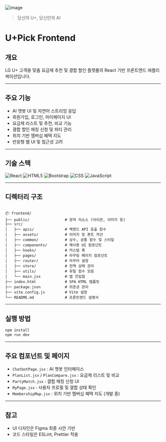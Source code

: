 ![image](https://github.com/user-attachments/assets/36e40504-633a-47c9-a790-07bd92c9e027)

>당신의 U+, 당신만의 AI

# U+Pick Frontend

## 개요

LG U+ 고객용 맞춤 요금제 추천 및 결합 할인 플랫폼의 React 기반 프론트엔드 애플리케이션입니다.  

---

## 주요 기능

- AI 챗봇 UI 및 자연어 스트리밍 응답
- 회원가입, 로그인, 마이페이지 UI
- 요금제 리스트 및 추천, 비교 기능
- 결합 할인 매칭 신청 및 파티 관리
- 위치 기반 멤버십 혜택 지도
- 반응형 웹 UI 및 접근성 고려

---

## 기술 스택
![React](https://img.shields.io/badge/React-61DAFB?style=flat&logo=react&logoColor=white) ![HTML5](https://img.shields.io/badge/HTML5-E34F26?style=flat&logo=html5&logoColor=white) ![Bootstrap](https://img.shields.io/badge/Bootstrap-7952B3?style=flat&logo=bootstrap&logoColor=white) ![CSS](https://img.shields.io/badge/CSS3-1572B6?style=flat&logo=css3&logoColor=white) ![JavaScript](https://img.shields.io/badge/JavaScript-F7DF1E?style=flat&logo=javascript&logoColor=black)

---

## 디렉터리 구조

````

📦 frontend/
├── public/                # 정적 리소스 (아이콘, 이미지 등)
├── src/
│   ├── apis/              # 백엔드 API 호출 함수
│   ├── assets/            # 이미지 및 폰트 자산
│   ├── common/            # 상수, 공통 함수 및 스타일
│   ├── components/        # 재사용 UI 컴포넌트
│   ├── hooks/             # 커스텀 훅
│   ├── pages/             # 라우팅 페이지 컴포넌트
│   ├── router/            # 라우터 설정
│   ├── store/             # 전역 상태 관리
│   ├── utils/             # 유틸 함수 모음
│   └── main.jsx           # 앱 진입점
├── index.html             # SPA HTML 템플릿
├── package.json           # 의존성 관리
├── vite.config.js         # Vite 설정
└── README.md              # 프론트엔드 설명서

````

---

## 실행 방법

```bash
npm install
npm run dev
````

---

## 주요 컴포넌트 및 페이지

* `ChatbotPage.jsx` : AI 챗봇 인터페이스
* `PlanList.jsx` / `PlanCompare.jsx` : 요금제 리스트 및 비교
* `PartyMatch.jsx` : 결합 매칭 신청 UI
* `MyPage.jsx` : 사용자 프로필 및 결합 상태 확인
* `MembershipMap.jsx` : 위치 기반 멤버십 혜택 지도 (개발 중)

---

## 참고

* UI 디자인은 Figma 최종 시안 기반
* 코드 스타일은 ESLint, Prettier 적용
